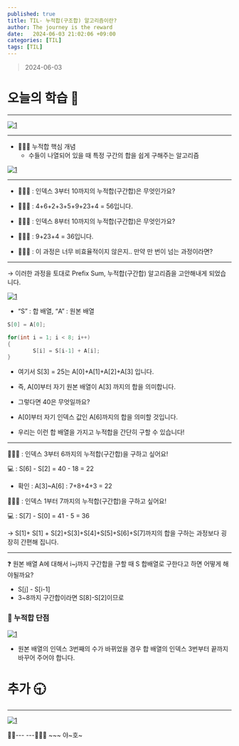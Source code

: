 ```yaml
---
published: true
title: TIL- 누적합(구조합) 알고리즘이란?
author: The journey is the reward
date:   2024-06-03 21:02:06 +09:00
categories: [TIL]
tags: [TIL]
---
```




> 2024-06-03


# 오늘의 학습 🌠

---

<a  href="https://github.com/LeeNaYoung240/LeeNaYoung240.github.io/assets/107848521/508c1ca6-10b6-4663-b1f9-7abf88bdeb51"  class="popup img-link"><img  src="https://github.com/LeeNaYoung240/LeeNaYoung240.github.io/assets/107848521/508c1ca6-10b6-4663-b1f9-7abf88bdeb51"  alt="1"  loading="lazy"></a>

---

- 👨🏻‍💻 누적합 핵심 개념
	- 수들이 나열되어 있을 때 특정 구간의 합을 쉽게 구해주는 알고리즘

<a  href="https://github.com/LeeNaYoung240/LeeNaYoung240.github.io/assets/107848521/a6c3e61a-9a48-407c-81dc-baf636dbf7bf"  class="popup img-link"><img  src="https://github.com/LeeNaYoung240/LeeNaYoung240.github.io/assets/107848521/a6c3e61a-9a48-407c-81dc-baf636dbf7bf"  alt="1"  loading="lazy"></a>  

---

- 🙋🏻‍♀️ : 인덱스 3부터 10까지의 누적합(구간합)은 무엇인가요?

- 👨🏻‍🏫 : 4+6+2+3+5+9+23+4 = 56입니다.

- 🙋🏻‍♂️ : 인덱스 8부터 10까지의 누적합(구간합)은 무엇인가요?

- 👨🏻‍🏫 : 9+23+4 = 36입니다.

- 🙅🏻‍♀️ : 이 과정은 너무 비효율적이지 않은지.. 만약 만 번이 넘는 과정이라면?

---

→ 이러한 과정을 토대로 Prefix Sum, 누적합(구간합) 알고리즘을 고안해내게 되었습니다.

<a  href="https://github.com/LeeNaYoung240/LeeNaYoung240.github.io/assets/107848521/fb229707-0311-41ed-afd0-a522ce2c80b7"  class="popup img-link"><img  src="https://github.com/LeeNaYoung240/LeeNaYoung240.github.io/assets/107848521/fb229707-0311-41ed-afd0-a522ce2c80b7"  alt="1"  loading="lazy"></a>  

- “S” : 합 배열, “A” : 원본 배열

```java
S[0] = A[0];

for(int i = 1; i < 8; i++)
{
		S[i] = S[i-1] + A[i];
}
```

-   여기서 S[3] = 25는 A[0]+A[1]+A[2]+A[3] 입니다.
    
-   즉, A[0]부터 자기 원본 배열이 A[3] 까지의 합을 의미합니다.
    
-   그렇다면 40은 무엇일까요?
    
-   A[0]부터 자기 인덱스 값인 A[6]까지의 합을 의미할 것입니다.
    
-   우리는 이런 합 배열을 가지고 누적합을 간단히 구할 수 있습니다!

---

🙋🏻‍♂️ : 인덱스 3부터 6까지의 누적합(구간합)을 구하고 싶어요!

💻 : S[6] - S[2] = 40 - 18 = 22

-   확인 : A[3]~A[6] : 7+8+4+3 = 22

🙋🏻‍♀️ : 인덱스 1부터 7까지의 누적합(구간합)을 구하고 싶어요!

💻 : S[7] - S[0] = 41 - 5 = 36

→ S[1]+ S[1] + S[2]+S[3]+S[4]+S[5]+S[6]+S[7]까지의 합을 구하는 과정보다 굉장히 간편해 집니다.

---

❓ 원본 배열 A에 대해서 i~j까지 구간합을 구할 때 S 합배열로 구한다고 하면 어떻게 해야될까요?

-   S[j] - S[i-1]
-   3~8까지 구간합이라면 S[8]-S[2]이므로

### **🍮 누적합 단점**

<a  href="https://github.com/LeeNaYoung240/LeeNaYoung240.github.io/assets/107848521/a14fcc84-9bd1-4c44-873d-58118e359714"  class="popup img-link"><img  src="https://github.com/LeeNaYoung240/LeeNaYoung240.github.io/assets/107848521/a14fcc84-9bd1-4c44-873d-58118e359714"  alt="1"  loading="lazy"></a>  

-   원본 배열의 인덱스 3번째의 수가 바뀌었을 경우 합 배열의 인덱스 3번부터 끝까지 바꾸어 주어야 합니다.

# **추가 🕤**

---

<a  href="https://github.com/LeeNaYoung240/LeeNaYoung240.github.io/assets/107848521/050261c6-91dc-43c9-8c96-334419436a18"  class="popup img-link"><img  src="https://github.com/LeeNaYoung240/LeeNaYoung240.github.io/assets/107848521/050261c6-91dc-43c9-8c96-334419436a18"  alt="1"  loading="lazy"></a>  

🐱‍🏍--- ---🤸🏻‍♀️ ~~~ 야~호~